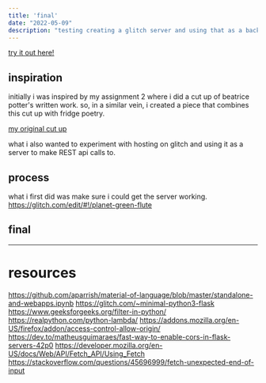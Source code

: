 ```yaml
---
title: 'final'
date: "2022-05-09"
description: "testing creating a glitch server and using that as a backend"
---
```

[try it out here!](http://samheckle.com/hosted/gen-blackout-poetry/)

## inspiration

initially i was inspired by my assignment 2 where i did a cut up of beatrice potter's written work. so, in a similar vein, i created a piece that combines this cut up with fridge poetry.

[my original cut up](https://github.com/samheckle/rwet/blob/master/assignment-2/assignment-2.ipynb)

what i also wanted to experiment with hosting on glitch and using it as a server to make REST api calls to.

## process

what i first did was make sure i could get the server working.  
https://glitch.com/edit/#!/planet-green-flute

## final


----
# resources
https://github.com/aparrish/material-of-language/blob/master/standalone-and-webapps.ipynb
https://glitch.com/~minimal-python3-flask
https://www.geeksforgeeks.org/filter-in-python/
https://realpython.com/python-lambda/
https://addons.mozilla.org/en-US/firefox/addon/access-control-allow-origin/
https://dev.to/matheusguimaraes/fast-way-to-enable-cors-in-flask-servers-42p0
https://developer.mozilla.org/en-US/docs/Web/API/Fetch_API/Using_Fetch
https://stackoverflow.com/questions/45696999/fetch-unexpected-end-of-input
